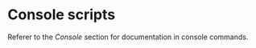 Console scripts
================

Referer to the *Console* section for documentation in console commands.

